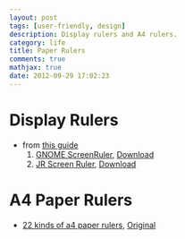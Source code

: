 ```yaml
---
layout: post
tags: [user-friendly, design]
description: Display rulers and A4 rulers.
category: life
title: Paper Rulers
comments: true
mathjax: true
date: 2012-09-29 17:02:23
---
```


# Display Rulers

<!--more-->

+ from [this guide](http://0123456789.tw/?p=941)
  1. [GNOME ScreenRuler](http://gnomecoder.wordpress.com/screenruler/), [Download](http://info.openanswers.org/downloads/gruler-latest.tar.gz)
  2. [JR Screen Ruler](http://www.spadixbd.com/freetools/jruler.htm), [Download](http://www.convertjunction.com/download/jruler.zip)

# A4 Paper Rulers

+ [22 kinds of a4 paper rulers](http://0123456789.tw/?p=941), [Original](http://www.vendian.org/mncharity/dir3/paper_rulers/#accuracy)
